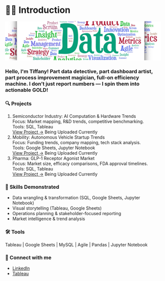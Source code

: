 # 👋🏽 Introduction 

![Data Flyer](DataFlyer.jpeg)

### Hello, I'm Tiffany! Part data detective, part dashboard artist, part process improvement magician, full-on efficiency machine. I don’t just report numbers — I spin them into actionable **GOLD!**



### 🔍 Projects 

1. Semiconductor Industry: AI Computation & Hardware Trends       
Focus: Market mapping, R&D trends, competitive benchmarking.  
Tools: SQL, Tableau  
[View Project →](./semiconductor-ai-computing/README.md)  Being Uploaded Currently
2. Mobility: Autonomous Vehicle Startup Trends   
Focus: Funding trends, company mapping, tech stack analysis.  
Tools: Google Sheets, Jupyter Notebook   
[View Project →](./mobility-autonomous-vehicles/README.md)  Being Uploaded Currently
3. Pharma: GLP-1 Receptor Agonist Market   
Focus: Market size, efficacy comparisons, FDA approval timelines.  
Tools: SQL, Tableau  
[View Project →](./pharma-glp1-analysis/README.md)   Being Uploaded Currently



### 🧠 Skills Demonstrated 
- Data wrangling & transformation (SQL, Google Sheets, Jupyter Notebook)
- Visual storytelling (Tableau, Google Sheets)
- Operations planning & stakeholder-focused reporting
- Market intelligence & trend analysis



### 🛠️ Tools
Tableau | Google Sheets | MySQL | Agile | Pandas | Jupyter Notebook 



### 📱 Connect with me
- [LinkedIn](www.linkedin.com/in/tiffanyharris08)
- [Tableau](https://public.tableau.com/app/profile/tiffany.harris8591/vizzes)

